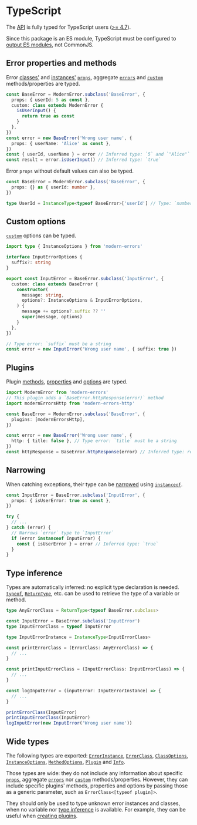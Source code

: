 # TypeScript

The [API](../README.md#api) is fully typed for TypeScript users
([>= 4.7](https://devblogs.microsoft.com/typescript/announcing-typescript-4-7)).

Since this package is an ES module, TypeScript must be configured to
[output ES modules](https://www.typescriptlang.org/docs/handbook/esm-node.html),
not CommonJS.

## Error properties and methods

Error [classes'](../README.md#%EF%B8%8F-error-classes) and
[instances'](../README.md#throw-errors)
[`props`](../README.md#%EF%B8%8F-error-properties), aggregate
[`errors`](../README.md#aggregate-errors) and
[`custom`](../README.md#-custom-logic) methods/properties are typed.

<!-- eslint-disable class-methods-use-this -->

```ts
const BaseError = ModernError.subclass('BaseError', {
  props: { userId: 5 as const },
  custom: class extends ModernError {
    isUserInput() {
      return true as const
    }
  },
})
const error = new BaseError('Wrong user name', {
  props: { userName: 'Alice' as const },
})
const { userId, userName } = error // Inferred type: `5` and `"Alice"`
const result = error.isUserInput() // Inferred type: `true`
```

Error `props` without default values can also be typed.

```ts
const BaseError = ModernError.subclass('BaseError', {
  props: {} as { userId: number },
})

type UserId = InstanceType<typeof BaseError>['userId'] // Type: `number`
```

## Custom options

[`custom`](../README.md#-custom-logic) options can be typed.

<!-- eslint-disable no-param-reassign, fp/no-mutation -->

```ts
import type { InstanceOptions } from 'modern-errors'

interface InputErrorOptions {
  suffix?: string
}

export const InputError = BaseError.subclass('InputError', {
  custom: class extends BaseError {
    constructor(
      message: string,
      options?: InstanceOptions & InputErrorOptions,
    ) {
      message += options?.suffix ?? ''
      super(message, options)
    }
  },
})

// Type error: `suffix` must be a string
const error = new InputError('Wrong user name', { suffix: true })
```

## Plugins

Plugin [methods](plugins.md#staticmethodsmethodname),
[properties](plugins.md#properties) and [options](../README.md#plugin-options)
are typed.

```ts
import ModernError from 'modern-errors'
// This plugin adds a `BaseError.httpResponse(error)` method
import modernErrorsHttp from 'modern-errors-http'

const BaseError = ModernError.subclass('BaseError', {
  plugins: [modernErrorsHttp],
})

const error = new BaseError('Wrong user name', {
  http: { title: false }, // Type error: `title` must be a string
})
const httpResponse = BaseError.httpResponse(error) // Inferred type: response object
```

## Narrowing

When catching exceptions, their type can be
[narrowed](https://www.typescriptlang.org/docs/handbook/2/narrowing.html#instanceof-narrowing)
using [`instanceof`](../README.md#check-error-classes).

<!-- eslint-disable max-depth -->

```ts
const InputError = BaseError.subclass('InputError', {
  props: { isUserError: true as const },
})

try {
  // ...
} catch (error) {
  // Narrows `error` type to `InputError`
  if (error instanceof InputError) {
    const { isUserError } = error // Inferred type: `true`
  }
}
```

## Type inference

Types are automatically inferred: no explicit type declaration is needed.
[`typeof`](https://www.typescriptlang.org/docs/handbook/2/typeof-types.html),
[`ReturnType`](https://www.typescriptlang.org/docs/handbook/utility-types.html#returntypetype),
etc. can be used to retrieve the type of a variable or method.

```ts
type AnyErrorClass = ReturnType<typeof BaseError.subclass>

const InputError = BaseError.subclass('InputError')
type InputErrorClass = typeof InputError

type InputErrorInstance = InstanceType<InputErrorClass>

const printErrorClass = (ErrorClass: AnyErrorClass) => {
  // ...
}

const printInputErrorClass = (InputErrorClass: InputErrorClass) => {
  // ...
}

const logInputError = (inputError: InputErrorInstance) => {
  // ...
}

printErrorClass(InputError)
printInputErrorClass(InputError)
logInputError(new InputError('Wrong user name'))
```

## Wide types

The following types are exported:
[`ErrorInstance`](../README.md#new-errorclassmessage-options),
[`ErrorClass`](../README.md#%EF%B8%8F-error-classes),
[`ClassOptions`](../README.md#options),
[`InstanceOptions`](../README.md#options-2),
[`MethodOptions`](../README.md#plugin-options),
[`Plugin`](../README.md#-plugins) and [`Info`](plugins.md#info-1).

Those types are wide: they do not include any information about specific
[`props`](../README.md#%EF%B8%8F-error-properties), aggregate
[`errors`](../README.md#aggregate-errors) nor
[`custom`](../README.md#-custom-logic) methods/properties. However, they can
include specific plugins' methods, properties and options by passing those as a
generic parameter, such as `ErrorClass<[typeof plugin]>`.

They should only be used to type unknown error instances and classes, when no
variable nor [type inference](#type-inference) is available. For example, they
can be useful when [creating plugins](plugins.md#typescript).
